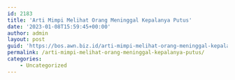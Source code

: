 ```yaml
---
id: 2183
title: 'Arti Mimpi Melihat Orang Meninggal Kepalanya Putus'
date: '2023-01-08T15:59:45+00:00'
author: admin
layout: post
guid: 'https://bos.awn.biz.id/arti-mimpi-melihat-orang-meninggal-kepalanya-putus/'
permalink: /arti-mimpi-melihat-orang-meninggal-kepalanya-putus/
categories:
    - Uncategorized
---
```



